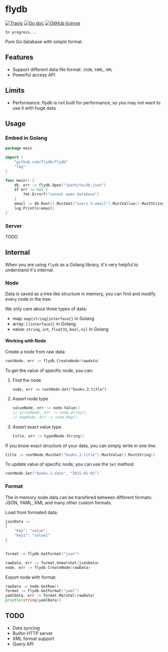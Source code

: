 # flydb

[![Travis](https://img.shields.io/travis/flydb/flydb.svg?style=flat-square)](https://travis-ci.org/flydb/flydb)
[![Go doc](https://img.shields.io/badge/godoc-reference-blue.svg?style=flat-square)](https://godoc.org/github.com/flydb/flydb)
[![GitHub license](https://img.shields.io/github/license/flydb/flydb.svg?style=flat-square)](LICENSE)

    In progress...

Pure Go database with simple format.

## Features

- Support different data file format: `JSON`, `YAML`, `XML`
- Powerful access API

## Limits

- Performance: flydb is not built for performance, so you may not want to use it with huge data

## Usage

### Embed in Golang

```go
package main

import (
    "github.com/flydb/flydb"
    "log"
)

func main() {
    db, err := flydb.Open("/path/to/db.json")
    if err != nil {
        fmt.Errorf("cannot open database")
    }
    email := db.Root().MustGet("users.3.email").MustVallue().MustString()
    log.Println(email)
}
```

### Server

TODO

## Internal

When you are using `flydb` as a Golang library, it's very helpful to understand it's internal.

### Node

Data is saved as a tree like structure in memory, you can find and modify every node in the tree.

We only care about three types of data:

- map: `map[string]interface{}` in Golang
- array: `[]interface{}` in Golang
- value: `string`, `int`, `float32`, `bool`, `nil` in Golang

#### Working with Node

Create a node from raw data:

```go
rootNode, err := flydb.CreateNode(rawdata)
```

To get the value of specific node, you can:

1. Find the node

    ```
    node, err := rootNode.Get("books.3.title")
    ```

2. Assert node type

    ```go
    valueNode, err := node.Value()
    // arrayNode, err := node.Array()
    // mapNode, err := node.Map()
    ```

3. Assert exact value type

    ```go
    title, err := typedNode.String()
    ```

If you know exact structure of your data, you can simply write in one line:

```go
title := rootNode.MustGet("books.3.title").MustValue().MustString()
```

To update value of specific node, you can use the `Set` method:

```go
rootNode.Set("books.3.date", "2015-01-01")
```

### Format

The in memory node data can be transfered between different formats: JSON, YAML, XML and many other custom formats.

Load from formated data:

```go
jsonData := `
{
    "key": "value",
    "key1": "value1"
}
`

format := flydb.GetFormat("json")

rawData, err := format.Unmarshal(jsonData)
node, err := flydb.CreateNode(rawData)
```

Export node with format:

```go
rawData := node.GetRaw()
format := flydb.GetFormat("yaml")
yamlData, err := format.Marshal(rawData)
println(string(yamlData))
```

## TODO

- Data syncing
- Builtin HTTP server
- XML format support
- Query API